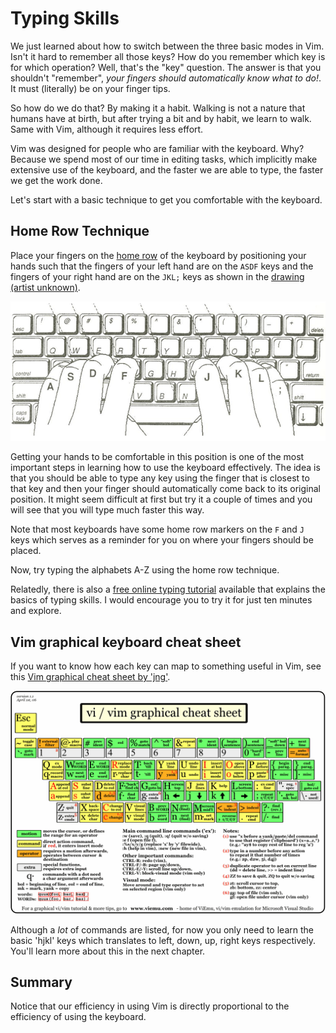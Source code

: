 # Typing Skills

We just learned about how to switch between the three basic modes in Vim. Isn't it hard to remember all those keys? How do you remember which key is for which operation? Well, that's the "key" question. The answer is that you shouldn't "remember", *your fingers should automatically know what to do!*. It must (literally) be on your finger tips.

So how do we do that? By making it a habit. Walking is not a nature that humans have at birth, but after trying a bit and by habit, we learn to walk. Same with Vim, although it requires less effort.

Vim was designed for people who are familiar with the keyboard. Why? Because we spend most of our time in editing tasks, which implicitly make extensive use of the keyboard, and the faster we are able to type, the faster we get the work done.

Let's start with a basic technique to get you comfortable with the keyboard.

## Home Row Technique

Place your fingers on the [home row](http://en.wikipedia.org/wiki/Home_row) of the keyboard by positioning your hands such that the fingers of your left hand are on the `ASDF` keys and the fingers of your right hand are on the `JKL;` keys as shown in the [drawing (artist unknown)](http://www.bigpants.ca/juggling/images/Controls_Keyboard_HomeRow.gif).

![](img/hands_on_keyboard.gif)

Getting your hands to be comfortable in this position is one of the most important steps in learning how to use the keyboard effectively. The idea is that you should be able to type any key using the finger that is closest to that key and then your finger should automatically come back to its original position. It might seem difficult at first but try it a couple of times and you will see that you will type much faster this way.

Note that most keyboards have some home row markers on the `F` and `J` keys which serves as a reminder for you on where your fingers should be placed.

Now, try typing the alphabets A-Z using the home row technique.

Relatedly, there is also a [free online typing tutorial](http://www.typeonline.co.uk/lesson1.html) available that explains the basics of typing skills. I would encourage you to try it for just ten minutes and explore.

## Vim graphical keyboard cheat sheet

If you want to know how each key can map to something useful in Vim, see this [Vim graphical cheat sheet by 'jng'](http://www.viemu.com/a_vi_vim_graphical_cheat_sheet_tutorial.html).

![](img/vi-vim-cheat-sheet.gif)

Although a *lot* of commands are listed, for now you only need to learn the basic 'hjkl' keys which translates to left, down, up, right keys respectively. You'll learn more about this in the next chapter.

## Summary

Notice that our efficiency in using Vim is directly proportional to the efficiency of using the keyboard.
